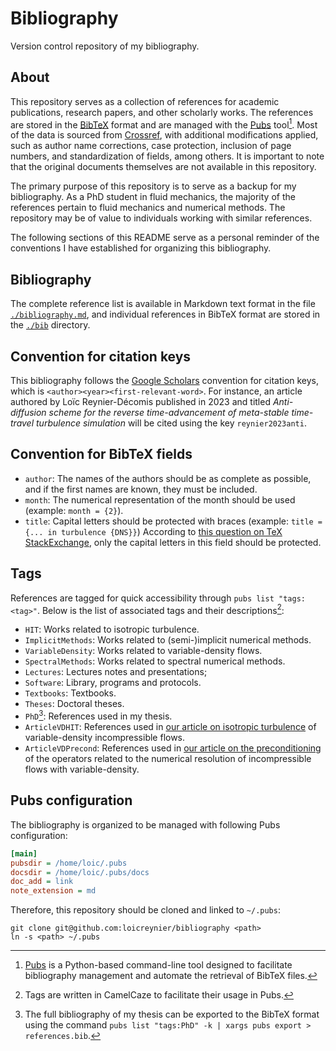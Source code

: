 # Bibliography

Version control repository of my bibliography.

## About

This repository serves as a collection of references for
academic publications,
research papers,
and other scholarly works.
The references are stored in the [BibTeX] format
and are managed with the [Pubs] tool[^1].
Most of the data is sourced from [Crossref],
with additional modifications applied,
such as author name corrections,
case protection,
inclusion of page numbers,
and standardization of fields,
among others.
It is important to note that the original documents themselves
are not available in this repository.

The primary purpose of this repository is to serve as
a backup for my bibliography.
As a PhD student in fluid mechanics,
the majority of the references pertain to fluid mechanics
and numerical methods.
The repository may be of value to individuals
working with similar references.

The following sections of this README serve
as a personal reminder of
the conventions I have established for organizing this bibliography.

[^1]:
    [Pubs] is a Python-based command-line tool
    designed to facilitate bibliography management
    and automate the retrieval of BibTeX files.

[bibtex]: https://www.bibtex.com/g/bibtex-format
[crossref]: https://www.crossref.org
[pubs]: https://github.com/pubs/pubs

## Bibliography

The complete reference list is available in Markdown text format
in the file [`./bibliography.md`](./bibliography.md),
and individual references in BibTeX format
are stored in the [`./bib`](./bib/) directory.

## Convention for citation keys

This bibliography follows the [Google Scholars] convention for citation keys,
which is `<author><year><first-relevant-word>`.
For instance,
an article authored by Loïc Reynier-Décomis
published in 2023
and titled
_Anti-diffusion scheme for the reverse time-advancement
of meta-stable time-travel turbulence simulation_
will be cited using the key `reynier2023anti`.

[google scholars]: https://scholar.google.com

## Convention for BibTeX fields

- `author`: The names of the authors should be as complete as possible,
  and if the first names are known, they must be included.
- `month`: The numerical representation of the month should be used
  (example: `month = {2}`).
- `title`: Capital letters should be protected with braces
  (example: `title = {... in turbulence {DNS}}`)
  According to [this question on TeX StackExchange][capitalProtection],
  only the capital letters in this field should be protected.

[capitalProtection]: https://tex.stackexchange.com/questions/10772

## Tags

References are tagged for quick accessibility through `pubs list "tags:<tag>"`.
Below is the list of associated tags and their descriptions[^2]:

- `HIT`: Works related to isotropic turbulence.
- `ImplicitMethods`: Works related to (semi-)implicit numerical methods.
- `VariableDensity`: Works related to variable-density flows.
- `SpectralMethods`: Works related to spectral numerical methods.
- `Lectures`: Lectures notes and presentations;
- `Software`: Library, programs and protocols.
- `Textbooks`: Textbooks.
- `Theses`: Doctoral theses.
- `PhD`[^3]: References used in my thesis.
- `ArticleVDHIT`: References used in
  [our article on isotropic turbulence][articleVDHIT]
  of variable-density incompressible flows.
- `ArticleVDPrecond`: References used in
  [our article on the preconditioning][articleVDPrecond]
  of the operators related to the numerical resolution of incompressible flows
  with variable-density.

[^2]: Tags are written in CamelCaze to facilitate their usage in Pubs.
[^3]:
    The full bibliography of my thesis can be exported to the BibTeX format
    using the command
    `pubs list "tags:PhD" -k | xargs pubs export > references.bib`.

[articleVDHIT]: ./bib/reynier2023isotropic.bib
[articleVDPrecond]: ./bib/reynier2023preconditioning.bib

## Pubs configuration

The bibliography is organized
to be managed with following Pubs configuration:

```ini
[main]
pubsdir = /home/loic/.pubs
docsdir = /home/loic/.pubs/docs
doc_add = link
note_extension = md
```

Therefore,
this repository should be cloned and linked to `~/.pubs`:

```shell
git clone git@github.com:loicreynier/bibliography <path>
ln -s <path> ~/.pubs
```
